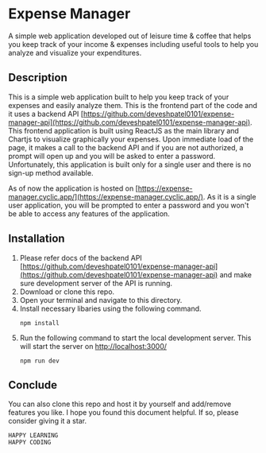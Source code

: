 # Expense Manager

A simple web application developed out of leisure time & coffee that helps you keep track of your income & expenses including useful tools to help you analyze and visualize your expenditures.

## Description

This is a simple web application built to help you keep track of your expenses and easily analyze them. This is the frontend part of the code and it uses a backend API [https://github.com/deveshpatel0101/expense-manager-api](https://github.com/deveshpatel0101/expense-manager-api). This frontend application is built using ReactJS as the main library and Chartjs to visualize graphically your expenses. Upon immediate load of the page, it makes a call to the backend API and if you are not authorized, a prompt will open up and you will be asked to enter a password. Unfortunately, this application is built only for a single user and there is no sign-up method available.

As of now the application is hosted on [https://expense-manager.cyclic.app/](https://expense-manager.cyclic.app/). As it is a single user application, you will be prompted to enter a password and you won't be able to access any features of the application.

## Installation

1. Please refer docs of the backend API [https://github.com/deveshpatel0101/expense-manager-api](https://github.com/deveshpatel0101/expense-manager-api) and make sure development server of the API is running.
2. Download or clone this repo.
3. Open your terminal and navigate to this directory.
4. Install necessary libaries using the following command.
    ```
    npm install
    ```
5. Run the following command to start the local development server. This will start the server on [http://localhost:3000/](http://localhost:3000/)
    ```
    npm run dev
    ```

## Conclude

You can also clone this repo and host it by yourself and add/remove features you like. I hope you found this document helpful. If so, please consider giving it a star.

```
HAPPY LEARNING
HAPPY CODING
```
